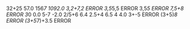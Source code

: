 32+25
57.0
156*7
1092.0
3,2+7,2
ERROR
3,5*5,5
ERROR
3,5*5
ERROR
7,5+8
ERROR
3*0
0.0
5-7
-2.0
2/5+6
6.4
2.5+4
6.5
4
4.0
3+-5
ERROR
(3+5)*8
ERROR
(3+5*7)+3.5
ERROR
